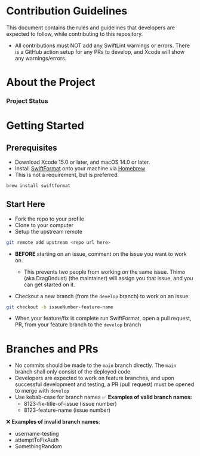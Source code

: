 # Contribution Guidelines
This document contains the rules and guidelines that developers are expected to follow, while contributing to this repository.

* All contributions must NOT add any SwiftLint warnings or errors. There is a GitHub action setup for any PRs to develop, and Xcode will show any warnings/errors.

# About the Project

### Project Status

# Getting Started
## Prerequisites
* Download Xcode 15.0 or later, and macOS 14.0 or later.
* Install [SwiftFormat](https://github.com/nicklockwood/SwiftFormat) onto your machine via [Homebrew](https://brew.sh/)
* This is not a requirement, but is preferred.
```sh
brew install swiftformat
```

## Start Here
* Fork the repo to your profile
* Clone to your computer
* Setup the upstream remote

```sh
git remote add upstream <repo url here>
```

* **BEFORE** starting on an issue, comment on the issue you want to work on.
   * This prevents two people from working on the same issue. Thimo (aka Drag0ndust) (the maintainer) will assign you that issue, and you can get started on it.

* Checkout a new branch (from the `develop` branch) to work on an issue:

```sh
git checkout -b issueNumber-feature-name
```
* When your feature/fix is complete run SwiftFormat, open a pull request, PR, from your feature branch to the `develop` branch

# Branches and PRs
* No commits should be made to the `main` branch directly. The `main` branch shall only consist of the deployed code
* Developers are expected to work on feature branches, and upon successful development and testing, a PR (pull request) must be opened to merge with `develop`
* Use kebab-case for branch names
✅ **Examples of valid branch names:**
   * 8123-fix-title-of-issue (issue number)
   * 8123-feature-name (issue number)
  
❌ **Examples of invalid branch names**:
   * username-testing
   * attemptToFixAuth
   * SomethingRandom
